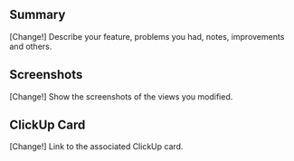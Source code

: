 ## Summary

[Change!] Describe your feature, problems you had, notes, improvements and others.

## Screenshots

[Change!] Show the screenshots of the views you modified.

## ClickUp Card

[Change!] Link to the associated ClickUp card.